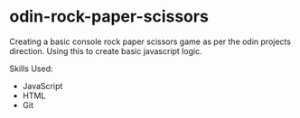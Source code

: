 # odin-rock-paper-scissors
Creating a basic console rock paper scissors game as per the odin projects direction. Using this to create basic javascript logic.

Skills Used:
- JavaScript
- HTML
- Git